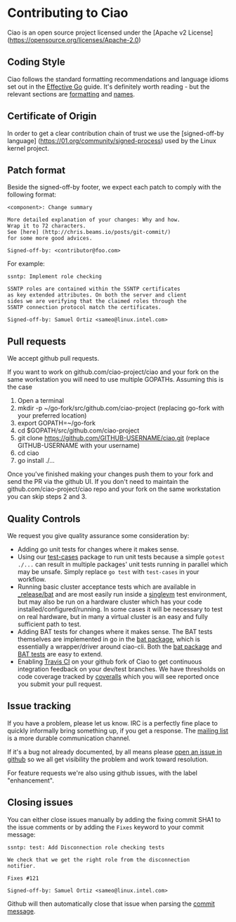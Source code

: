 # Contributing to Ciao

Ciao is an open source project licensed under the [Apache v2 License] (https://opensource.org/licenses/Apache-2.0)

## Coding Style

Ciao follows the standard formatting recommendations and language idioms set out
in the [Effective Go](https://golang.org/doc/effective_go.html) guide. It's
definitely worth reading - but the relevant sections are
[formatting](https://golang.org/doc/effective_go.html#formatting)
and [names](https://golang.org/doc/effective_go.html#names).

## Certificate of Origin

In order to get a clear contribution chain of trust we use the [signed-off-by language] (https://01.org/community/signed-process)
used by the Linux kernel project.

## Patch format

Beside the signed-off-by footer, we expect each patch to comply with the following format:

```
<component>: Change summary

More detailed explanation of your changes: Why and how.
Wrap it to 72 characters.
See [here] (http://chris.beams.io/posts/git-commit/)
for some more good advices.

Signed-off-by: <contributor@foo.com>
```

For example:

```
ssntp: Implement role checking

SSNTP roles are contained within the SSNTP certificates
as key extended attributes. On both the server and client
sides we are verifying that the claimed roles through the
SSNTP connection protocol match the certificates.

Signed-off-by: Samuel Ortiz <sameo@linux.intel.com>
```

## Pull requests

We accept github pull requests.

If you want to work on github.com/ciao-project/ciao and your fork on the same workstation you will need to use multiple GOPATHs.  Assuming this is the case

1. Open a terminal
2. mkdir -p ~/go-fork/src/github.com/ciao-project (replacing go-fork with your preferred location)
3. export GOPATH=~/go-fork
4. cd $GOPATH/src/github.com/ciao-project
5. git clone https://github.com/GITHUB-USERNAME/ciao.git (replace GITHUB-USERNAME with your username)
6. cd ciao
7. go install ./...

Once you've finished making your changes push them to your fork and send the PR via the github UI.  If you don't need to maintain the github.com/ciao-project/ciao repo and your fork on the same workstation you can skip steps 2 and 3.

## Quality Controls

We request you give quality assurance some consideration by:
* Adding go unit tests for changes where it makes sense.
* Using our [test-cases](https://github.com/ciao-project/ciao/tree/master/test-cases) package to run unit tests because a simple ```gotest ./...``` can result in multiple packages' unit tests running in parallel which may be unsafe.  Simply replace ```go test``` with ```test-cases``` in your workflow.
* Running basic cluster acceptance tests which are available in [_release/bat](https://github.com/ciao-project/ciao/tree/master/_release/bat) and are most easily run inside a [singlevm](https://ciao-project.github.io/developer.html) test environment, but may also be run on a hardware cluster which has your code installed/configured/running.  In some cases it will be necessary to test on real hardware, but in many a virtual cluster is an easy and fully sufficient path to test.
* Adding BAT tests for changes where it makes sense.  The BAT tests themselves are implemented in go in the [bat package](https://github.com/ciao-project/ciao/tree/master/bat), which is essentially a wrapper/driver around ciao-cli.  Both the [bat package](https://github.com/ciao-project/ciao/tree/master/bat) and [BAT tests](https://github.com/ciao-project/ciao/tree/master/_release/bat) are easy to extend.
* Enabling [Travis CI](https://travis-ci.org/ciao-project/ciao) on your github fork of Ciao to get continuous integration feedback on your dev/test branches. We have thresholds on code coverage tracked by [coveralls](https://coveralls.io/github/ciao-project/ciao) which you will see reported once you submit your pull request.

## Issue tracking

If you have a problem, please let us know.  IRC is a perfectly fine place
to quickly informally bring something up, if you get a response.  The
[mailing list](https://lists.clearlinux.org/mailman/listinfo/ciao-devel)
is a more durable communication channel.

If it's a bug not already documented, by all means please [open an
issue in github](https://github.com/ciao-project/ciao/issues/new) so we all get visibility
the problem and work toward resolution.

For feature requests we're also using github issues, with the label
"enhancement".

## Closing issues

You can either close issues manually by adding the fixing commit SHA1 to the issue
comments or by adding the `Fixes` keyword to your commit message:

```
ssntp: test: Add Disconnection role checking tests

We check that we get the right role from the disconnection
notifier.

Fixes #121

Signed-off-by: Samuel Ortiz <sameo@linux.intel.com>
```

Github will then automatically close that issue when parsing the
[commit message](https://help.github.com/articles/closing-issues-via-commit-messages/).
